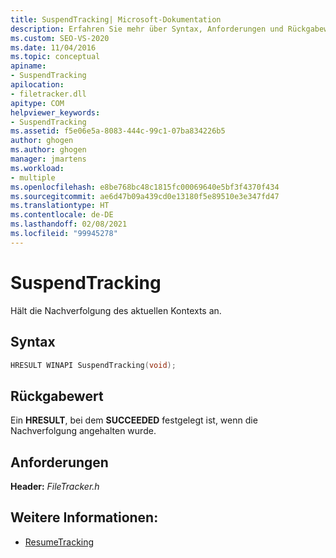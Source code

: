 ```yaml
---
title: SuspendTracking| Microsoft-Dokumentation
description: Erfahren Sie mehr über Syntax, Anforderungen und Rückgabewert für die MSBuild-Funktion „SuspendTracking“ zum Anhalten der Nachverfolgung im aktuellen Kontext.
ms.custom: SEO-VS-2020
ms.date: 11/04/2016
ms.topic: conceptual
apiname:
- SuspendTracking
apilocation:
- filetracker.dll
apitype: COM
helpviewer_keywords:
- SuspendTracking
ms.assetid: f5e06e5a-8083-444c-99c1-07ba834226b5
author: ghogen
ms.author: ghogen
manager: jmartens
ms.workload:
- multiple
ms.openlocfilehash: e8be768bc48c1815fc00069640e5bf3f4370f434
ms.sourcegitcommit: ae6d47b09a439cd0e13180f5e89510e3e347fd47
ms.translationtype: HT
ms.contentlocale: de-DE
ms.lasthandoff: 02/08/2021
ms.locfileid: "99945278"
---
```

# <a name="suspendtracking"></a>SuspendTracking

Hält die Nachverfolgung des aktuellen Kontexts an.

## <a name="syntax"></a>Syntax

```cpp
HRESULT WINAPI SuspendTracking(void);
```

## <a name="return-value"></a>Rückgabewert

 Ein **HRESULT**, bei dem **SUCCEEDED** festgelegt ist, wenn die Nachverfolgung angehalten wurde.

## <a name="requirements"></a>Anforderungen

 **Header:** *FileTracker.h*

## <a name="see-also"></a>Weitere Informationen:

- [ResumeTracking](../msbuild/resumetracking.md)
